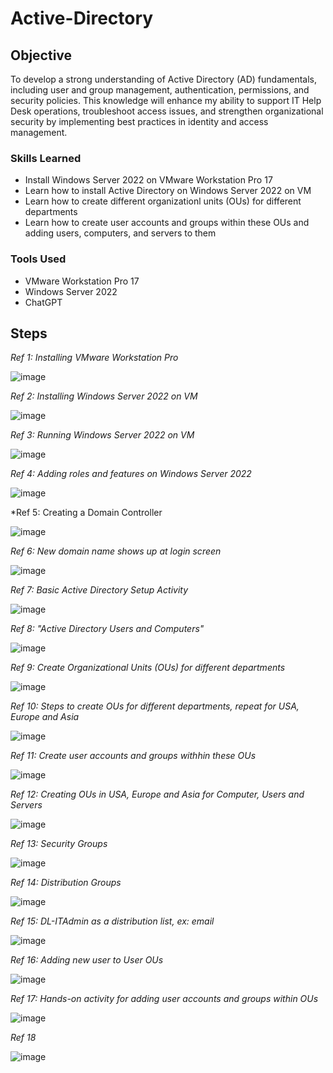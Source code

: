 # Active-Directory

## Objective
  
To develop a strong understanding of Active Directory (AD) fundamentals, including user and group management, authentication, permissions, and security policies. This knowledge will enhance my ability to support IT Help Desk operations, troubleshoot access issues, and strengthen organizational security by implementing best practices in identity and access management.

### Skills Learned

- Install Windows Server 2022 on VMware Workstation Pro 17 
- Learn how to install Active Directory on Windows Server 2022 on VM
- Learn how to create different organizationl units (OUs) for different departments
- Learn how to create user accounts and groups within these OUs and adding users, computers, and servers to them

### Tools Used

- VMware Workstation Pro 17
- Windows Server 2022
- ChatGPT

## Steps

*Ref 1: Installing VMware Workstation Pro*

![image](https://github.com/user-attachments/assets/8d50b58d-bd21-45a1-9cdf-dc19591fa629)

*Ref 2: Installing Windows Server 2022 on VM*

![image](https://github.com/user-attachments/assets/7988407d-4020-4a82-bf5d-3a92a8e6560f)

*Ref 3: Running Windows Server 2022 on VM*

![image](https://github.com/user-attachments/assets/56abd418-f4c4-4b79-b3be-5a8752899f02)

*Ref 4: Adding roles and features on Windows Server 2022*

![image](https://github.com/user-attachments/assets/22a3fdad-dfbf-4c81-98ae-6c2f3d518eb7)

*Ref 5: Creating a Domain Controller

![image](https://github.com/user-attachments/assets/05766693-6573-4394-9421-764e1d1a4c46)

*Ref 6: New domain name shows up at login screen*

![image](https://github.com/user-attachments/assets/528b85ef-9238-4256-ac25-1c0c86215dbe)

*Ref 7: Basic Active Directory Setup Activity*

![image](https://github.com/user-attachments/assets/2c678e9d-af27-4419-9370-a4f7678ced8e)

*Ref 8: "Active Directory Users and Computers"*

![image](https://github.com/user-attachments/assets/de74e73f-ffe0-4a09-86fd-12aa4beae5c6)

*Ref 9: Create Organizational Units (OUs) for different departments*

![image](https://github.com/user-attachments/assets/2ac9b7ba-241c-4fd4-b160-ac8d132a685b)

*Ref 10: Steps to create OUs for different departments, repeat for USA, Europe and Asia*

![image](https://github.com/user-attachments/assets/f7c39ff8-effb-4e25-b318-b5582401ed5c)

*Ref 11: Create user accounts and groups withhin these OUs*

![image](https://github.com/user-attachments/assets/36fa0a00-61a8-4c77-a0f6-6302181eef49)

*Ref 12: Creating OUs in USA, Europe and Asia for Computer, Users and Servers*

![image](https://github.com/user-attachments/assets/72a22cb9-bf68-4a31-a1b9-c75204fd4d82)

*Ref 13: Security Groups*

![image](https://github.com/user-attachments/assets/9f320cc0-fded-4de6-aa45-a8e4ad372f43)

*Ref 14: Distribution Groups*

![image](https://github.com/user-attachments/assets/de9f4d36-4dfd-4117-82f9-9dbca1f6a511)

*Ref 15: DL-ITAdmin as a distribution list, ex: email*

![image](https://github.com/user-attachments/assets/5f0d2d36-8fca-44e1-adfc-4b0b7a9b28ea)

*Ref 16: Adding new user to User OUs*

![image](https://github.com/user-attachments/assets/5d63a018-a88d-4466-9b78-6461da7489a1)

*Ref 17: Hands-on activity for adding user accounts and groups within OUs*

![image](https://github.com/user-attachments/assets/a17d8422-ef7c-424a-aa8e-b74e0c365533)

*Ref 18*

![image](https://github.com/user-attachments/assets/3da99538-02e4-4157-b2ef-66ff1ef67a21)

